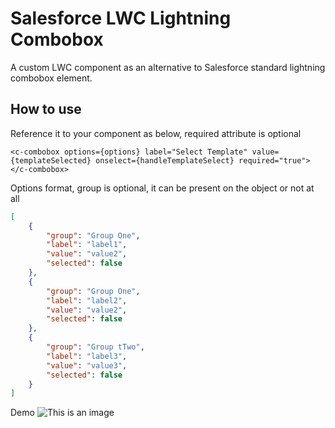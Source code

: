 # Salesforce LWC Lightning Combobox
A custom LWC component as an alternative to Salesforce standard lightning combobox element.

## How to use
Reference it to your component as below, required attribute is optional

```
<c-combobox options={options} label="Select Template" value={templateSelected} onselect={handleTemplateSelect} required="true"></c-combobox>
```

Options format, group is optional, it can be present on the object or not at all

```json
[
    {
        "group": "Group One",
        "label": "label1",
        "value": "value2",
        "selected": false
    },
    {
        "group": "Group One",
        "label": "label2",
        "value": "value2",
        "selected": false
    },
    {
        "group": "Group tTwo",
        "label": "label3",
        "value": "value3",
        "selected": false
    }
]
```
Demo
![This is an image](https://github.com/jfaderanga/lwc-custom-combobox/demo.gif)